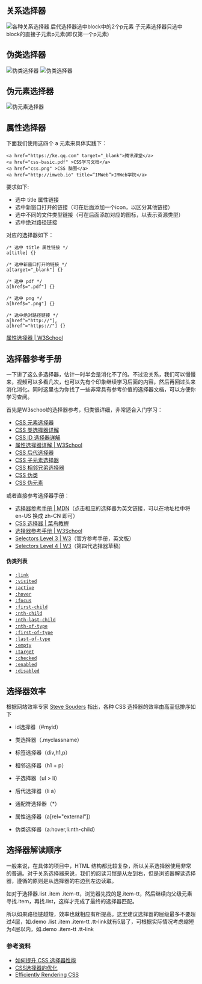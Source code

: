 ## 关系选择器
![各种关系选择器](http://ww1.sinaimg.cn/large/b7f2e8afgy1fvpe2azgnkj20yg0guaf9.jpg)
后代选择器选中block中的2个p元素
子元素选择器只选中block的直接子元素p元素(即仅第一个p元素)

## 伪类选择器
![伪类选择器](http://ww1.sinaimg.cn/large/b7f2e8afgy1fvpe30hncfj20yg0huams.jpg)
![伪类选择器](http://ww1.sinaimg.cn/large/b7f2e8afgy1fvpe3jcvq4j20ur0avgpo.jpg)

## 伪元素选择器

![伪元素选择器](http://ww1.sinaimg.cn/large/b7f2e8afgy1fvpe441uwpj20ui0la4ik.jpg)

## 属性选择器
下面我们使用这四个 a 元素来具体实践下：

```
<a href="https://ke.qq.com" target="_blank">腾讯课堂</a>
<a href="css-basic.pdf" >CSS学习文档</a>
<a href="css.png" >CSS 脑图</a>
<a href="http://imweb.io" title=“IMWeb”>IMWeb学院</a>
```

要求如下:
- 选中 title 属性链接
- 选中新窗口打开的链接（可在后面添加一个icon，以区分其他链接）
- 选中不同的文件类型链接（可在后面添加对应的图标，以表示资源类型）
- 选中绝对路径链接

对应的选择器如下：
```
/* 选中 title 属性链接 */
a[title] {}

/* 选中新窗口打开的链接 */
a[target="_blank"] {}

/* 选中 pdf */
a[href$=".pdf"] {}

/* 选中 png */
a[href$=".png"] {}

/* 选中绝对路径链接 */
a[href^="http://"],
a[href^="https://"] {}
```
[属性选择器 | W3School](http://www.w3school.com.cn/css/css_selector_attribute.asp)

## 选择器参考手册

一下讲了这么多选择器，估计一时半会是消化不了的。不过没关系，我们可以慢慢来，视频可以多看几次，也可以先有个印象继续学习后面的内容，然后再回过头来消化消化。同时这里也为你找了一些非常具有参考价值的选择器文档，可以方便你学习查阅。

首先是W3school的选择器参考，归类很详细，非常适合入门学习：

*   [CSS 元素选择器](http://www.w3school.com.cn/css/css_selector_type.asp)
*   [CSS 类选择器详解](http://www.w3school.com.cn/css/css_selector_class.asp)
*   [CSS ID 选择器详解](http://www.w3school.com.cn/css/css_selector_id.asp)
*   [属性选择器详解 | W3School](http://www.w3school.com.cn/css/css_selector_attribute.asp)
*   [CSS 后代选择器](http://www.w3school.com.cn/css/css_selector_descendant.asp)
*   [CSS 子元素选择器](http://www.w3school.com.cn/css/css_selector_child.asp)
*   [CSS 相邻兄弟选择器](http://www.w3school.com.cn/css/css_selector_adjacent_sibling.asp)
*   [CSS 伪类](http://www.w3school.com.cn/css/css_pseudo_classes.asp)
*   [CSS 伪元素](http://www.w3school.com.cn/css/css_pseudo_elements.asp)

或者直接参考选择器手册：

*   [选择器参考手册 | MDN](https://developer.mozilla.org/zh-CN/docs/Web/CSS/CSS_Selectors)（点击相应的选择器为英文链接，可以在地址栏中将 en-US 换成 zh-CN 即可）
*   [CSS 选择器 | 菜鸟教程](http://www.runoob.com/cssref/css-selectors.html)
*   [选择器参考手册 | W3School](http://www.w3school.com.cn/cssref/css_selectors.asp)
*   [Selectors Level 3 | W3](https://www.w3.org/TR/selectors/#selectors)（官方参考手册，英文版）
*   [Selectors Level 4 | W3](https://drafts.csswg.org/selectors-4/)（第四代选择器草稿）

#### 伪类列表

- [`:link`](https://developer.mozilla.org/zh-CN/docs/Web/CSS/:link)
- [`:visited`](https://developer.mozilla.org/zh-CN/docs/Web/CSS/:visited)
- [`:active`](https://developer.mozilla.org/zh-CN/docs/Web/CSS/:active)
- [`:hover`](https://developer.mozilla.org/zh-CN/docs/Web/CSS/:hover)
- [`:focus`](https://developer.mozilla.org/zh-CN/docs/Web/CSS/:focus)
- [`:first-child`](https://developer.mozilla.org/zh-CN/docs/Web/CSS/:first-child)
- [`:nth-child`](https://developer.mozilla.org/zh-CN/docs/Web/CSS/:nth-child)
- [`:nth-last-child`](https://developer.mozilla.org/zh-CN/docs/Web/CSS/:nth-last-child)
- [`:nth-of-type`](https://developer.mozilla.org/zh-CN/docs/Web/CSS/:nth-of-type)
- [`:first-of-type`](https://developer.mozilla.org/zh-CN/docs/Web/CSS/:first-of-type)
- [`:last-of-type`](https://developer.mozilla.org/zh-CN/docs/Web/CSS/:last-of-type)
- [`:empty`](https://developer.mozilla.org/zh-CN/docs/Web/CSS/:empty)
- [`:target`](https://developer.mozilla.org/zh-CN/docs/Web/CSS/:target)
- [`:checked`](https://developer.mozilla.org/zh-CN/docs/Web/CSS/:checked)
- [`:enabled`](https://developer.mozilla.org/zh-CN/docs/Web/CSS/:enabled)
- [`:disabled`](https://developer.mozilla.org/zh-CN/docs/Web/CSS/:disabled)

## 选择器效率
根据网站效率专家 [Steve Souders](http://stevesouders.com/) 指出，各种 CSS 选择器的效率由高至低排序如下
- id选择器（#myid）

- 类选择器（.myclassname）

- 标签选择器（div,h1,p）

- 相邻选择器（h1 + p）

- 子选择器（ul > li）

- 后代选择器（li a）

- 通配符选择器（*）

- 属性选择器（a[rel="external"]）

- 伪类选择器（a:hover,li:nth-child）

## 选择器解读顺序
  一般来说，在具体的项目中，HTML 结构都比较复杂，所以关系选择器使用非常的普遍。对于关系选择器来说，我们的阅读习惯是从左到右，但是浏览器解读选择器，遵循的原则是从选择器的右边到左边读取。

如对于选择器.list .item .item-tt，浏览器先找的是.item-tt，然后继续向父级元素寻找.item，再找.list，这样才完成了最终的选择器匹配。

所以如果路径链越短，效率也就相应有所提高。这里建议选择器的层级最多不要超过4层，如.demo .list .item .item-tt .tt-link就有5层了，可根据实际情况考虑缩短为4层以内，如.demo .item-tt .tt-link
### 参考资料

*   [如何提升 CSS 选择器性能](http://www.jianshu.com/p/268c7f3dd7a6)
*   [CSS选择器的优化](https://www.w3cplus.com/css/css-selector-performance)
*   [Efficiently Rendering CSS](https://css-tricks.com/efficiently-rendering-css/)